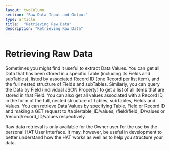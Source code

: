 ```yaml
---
layout: twoColumn
section: "Raw Data Input and Output"
type: article
title:  "Retrieving Raw Data"
description: "Retrieving Raw Data"
---
```


# Retrieving Raw Data
  Sometimes you might find it useful to extract Data Values. You can get all Data that has been stored in a specific Table (including its Fields and subTables), listed by associated Record ID (one Record per list item), and the full nested structure of Fields and subTables. Similarly, you can query the Data by Field (individual JSON Property) to get a list of all items that are stored in that Field. You can also get all values associated with a Record ID, in the form of the full, nested structure of Tables, subTables, Fields and Values. You can retrieve Data Values by specifying Table, Field or Record ID and making a GET request to /table/table_ID/values, /field/field_ID/values or /record/record_ID/values respectively.

Raw data retrieval is only available for the Owner user for the use by the personal HAT User Interface. It may, however, be useful in development to better understand how the HAT works as well as to help you structure your data.
